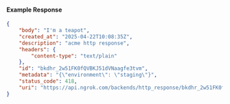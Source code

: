 <!-- Code generated for API Clients. DO NOT EDIT. -->

#### Example Response

```json
{
	"body": "I'm a teapot",
	"created_at": "2025-04-22T10:08:35Z",
	"description": "acme http response",
	"headers": {
		"content-type": "text/plain"
	},
	"id": "bkdhr_2w51FK0fQVBKJ51dVNaagfe3tvm",
	"metadata": "{\"environment\": \"staging\"}",
	"status_code": 418,
	"uri": "https://api.ngrok.com/backends/http_response/bkdhr_2w51FK0fQVBKJ51dVNaagfe3tvm"
}
```
